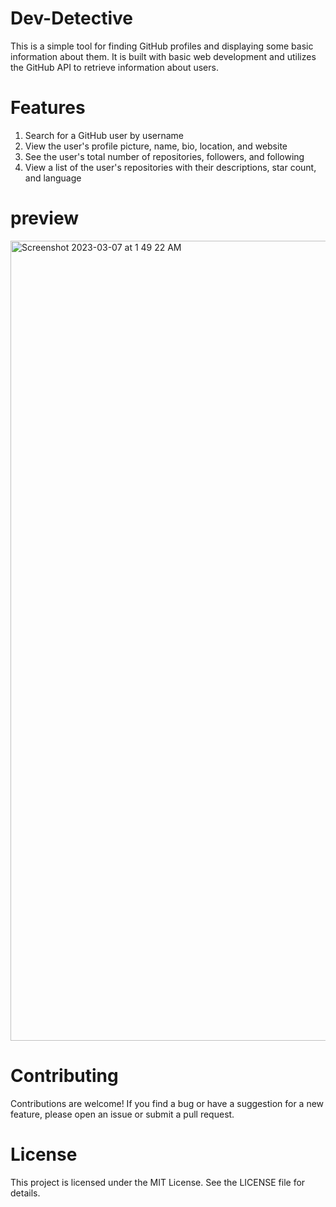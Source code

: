 # Dev-Detective
This is a simple tool for finding GitHub profiles and displaying some basic information about them. It is built with basic web development and utilizes the GitHub API to retrieve information about users.

# Features
1. Search for a GitHub user by username
2. View the user's profile picture, name, bio, location, and website
3. See the user's total number of repositories, followers, and following
4. View a list of the user's repositories with their descriptions, star count, and language

# preview
<img width="1280" alt="Screenshot 2023-03-07 at 1 49 22 AM" src="https://user-images.githubusercontent.com/78443850/223221481-3e33b40c-ee79-494a-8891-86857e99f117.png">

# Contributing
Contributions are welcome! If you find a bug or have a suggestion for a new feature, please open an issue or submit a pull request.

# License
This project is licensed under the MIT License. See the LICENSE file for details.
